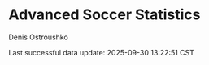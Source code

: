 # Advanced Soccer Statistics
Denis Ostroushko

<!-- gfm -->

Last successful data update: 2025-09-30 13:22:51 CST

